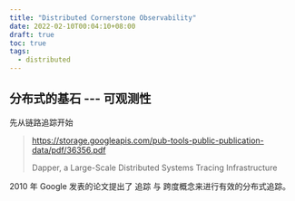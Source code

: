 ```yaml
---
title: "Distributed Cornerstone Observability"
date: 2022-02-10T00:04:10+08:00
draft: true
toc: true
tags: 
  - distributed
---
```


## 分布式的基石 --- 可观测性

先从链路追踪开始

> https://storage.googleapis.com/pub-tools-public-publication-data/pdf/36356.pdf
>
> Dapper, a Large-Scale Distributed Systems Tracing Infrastructure

2010 年 Google 发表的论文提出了 追踪 与 跨度概念来进行有效的分布式追踪。
